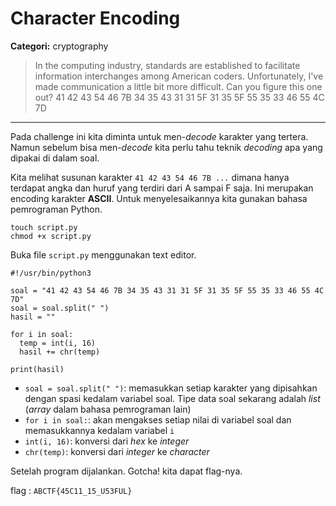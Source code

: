 # Character Encoding
**Categori:** cryptography
> In the computing industry, standards are established to facilitate information interchanges among American coders. Unfortunately, I've made communication a little bit more difficult. Can you figure this one out? 41 42 43 54 46 7B 34 35 43 31 31 5F 31 35 5F 55 35 33 46 55 4C 7D
---

Pada challenge ini kita diminta untuk men-_decode_ karakter yang tertera. Namun sebelum bisa men-_decode_ kita perlu tahu teknik _decoding_ apa yang dipakai di dalam soal.

Kita melihat susunan karakter `41 42 43 54 46 7B ...` dimana hanya terdapat angka dan huruf yang terdiri dari A sampai F saja. Ini merupakan encoding karakter **ASCII**. Untuk menyelesaikannya kita gunakan bahasa pemrograman Python.

```
touch script.py
chmod +x script.py
```

Buka file `script.py` menggunakan text editor.

```
#!/usr/bin/python3

soal = "41 42 43 54 46 7B 34 35 43 31 31 5F 31 35 5F 55 35 33 46 55 4C 7D"
soal = soal.split(" ")
hasil = ""

for i in soal:
  temp = int(i, 16)
  hasil += chr(temp)

print(hasil)
```

* `soal = soal.split(" ")`: memasukkan setiap karakter yang dipisahkan dengan spasi kedalam variabel soal. Tipe data soal sekarang adalah _list_ (_array_ dalam bahasa pemrograman lain)
* `for i in soal:`: akan mengakses setiap nilai di variabel soal dan memasukkannya kedalam variabel `i`
* `int(i, 16)`: konversi dari _hex_ ke _integer_
* `chr(temp)`: konversi dari _integer_ ke _character_

Setelah program dijalankan. Gotcha! kita dapat flag-nya.

flag : `ABCTF{45C11_15_U53FUL}`